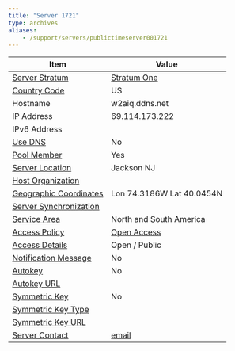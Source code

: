 ```yaml
---
title: "Server 1721"
type: archives
aliases:
    - /support/servers/publictimeserver001721
---
```


| Item | Value |
| ----- | ----- |
| [Server Stratum](/support/servers/serverstratum) | [Stratum One](/support/servers/stratumonetimeservers) |
| [Country Code](/support/servers/countrycode) | US |
| Hostname |  w2aiq.ddns.net |
| IP Address |  69.114.173.222 |
| IPv6 Address | |
| [Use DNS](/support/servers/usedns) | No |
| [Pool Member](/support/servers/poolmember) | Yes |
| [Server Location](/support/servers/serverlocation) |  Jackson NJ  |
| [Host Organization](/support/servers/hostorganization) | |
| [ Geographic Coordinates](/support/servers/geographiccoordinates) |  Lon 74.3186W Lat 40.0454N |
| [Server Synchronization](/support/servers/serversynchronization) |  |
| [Service Area](/support/servers/servicearea) |  North and South America  |
| [Access Policy](/support/servers/accesspolicy) | [Open Access](/support/servers/openaccess) |
| [Access Details](/support/servers/accessdetails) |  Open / Public  |
| [Notification Message](/support/servers/notificationmessage) | No |
| [Autokey](/support/servers/autokey) | No |
| [Autokey URL](/support/servers/autokeyurl) | |
| [Symmetric Key](/support/servers/symmetrickey) | No |
| [Symmetric Key Type](/support/servers/symmetrickeytype) | |
| [Symmetric Key URL](/support/servers/symmetrickeyurl) | |
| [Server Contact](/support/servers/servercontact) | [email](mailto:mikegee63@gmail.com) |